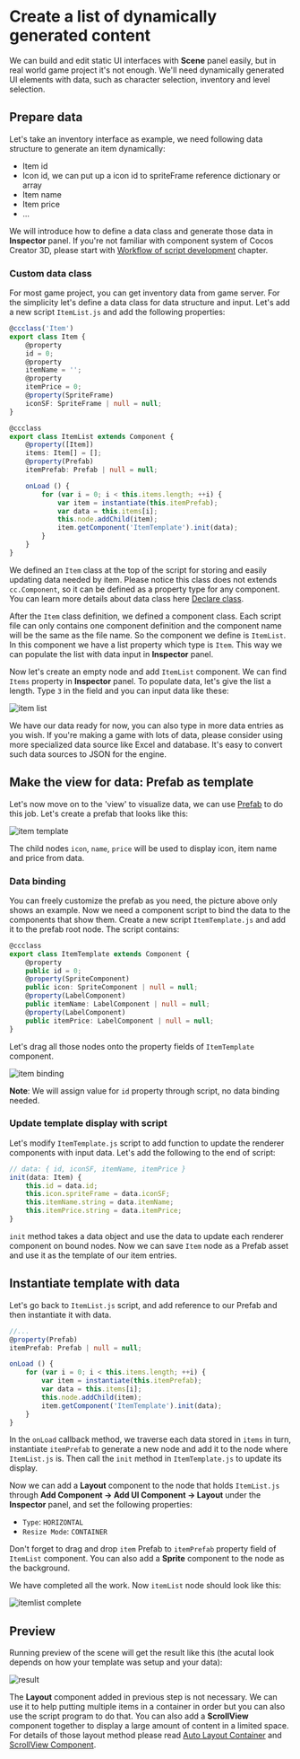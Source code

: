 # Create a list of dynamically generated content

We can build and edit static UI interfaces with **Scene** panel easily, but in real world game project it's not enough. We'll need dynamically generated UI elements with data, such as character selection, inventory and level selection.

## Prepare data

Let's take an inventory interface as example, we need following data structure to generate an item dynamically:

- Item id
- Icon id, we can put up a icon id to spriteFrame reference dictionary or array
- Item name
- Item price
- ...

We will introduce how to define a data class and generate those data in **Inspector** panel. If you're not familiar with component system of Cocos Creator 3D, please start with [Workflow of script development](../../../scripting/index.md) chapter.


### Custom data class

For most game project, you can get inventory data from game server. For the simplicity let's define a data class for data structure and input. Let's add a new script `ItemList.js` and add the following properties:

```ts
@ccclass('Item')
export class Item {
    @property
    id = 0;
    @property
    itemName = '';
    @property
    itemPrice = 0;
    @property(SpriteFrame)
    iconSF: SpriteFrame | null = null;
}

@ccclass
export class ItemList extends Component {
    @property([Item])
    items: Item[] = [];
    @property(Prefab)
    itemPrefab: Prefab | null = null;

    onLoad () {
        for (var i = 0; i < this.items.length; ++i) {
            var item = instantiate(this.itemPrefab);
            var data = this.items[i];
            this.node.addChild(item);
            item.getComponent('ItemTemplate').init(data);
        }
    }
}
```

We defined an `Item` class at the top of the script for storing and easily updating data needed by item. Please notice this class does not extends `cc.Component`, so it can be defined as a property type for any component. You can learn more details about data class here [Declare class](../../../scripting/ccclass.md).

After the `Item` class definition, we defined a component class. Each script file can only contains one component definition and the component name will be the same as the file name. So the component we define is `ItemList`. In this component we have a list property which type is `Item`. This way we can populate the list with data input in **Inspector** panel.

Now let's create an empty node and add `ItemList` component. We can find `Items` property in **Inspector** panel. To populate data, let's give the list a length. Type `3` in the field and you can input data like these:

![item list](list-with-data/itemlist.png)

We have our data ready for now, you can also type in more data entries as you wish. If you're making a game with lots of data, please consider using more specialized data source like Excel and database. It's easy to convert such data sources to JSON for the engine.

## Make the view for data: Prefab as template

Let's now move on to the 'view' to visualize data, we can use [Prefab](../../../asset/prefab.md) to do this job. Let's create a prefab that looks like this:

![item template](list-with-data/item-template.png)

The child nodes `icon`, `name`, `price` will be used to display icon, item name and price from data.

### Data binding

You can freely customize the prefab as you need, the picture above only shows an example. Now we need a component script to bind the data to the components that show them. Create a new script `ItemTemplate.js` and add it to the prefab root node. The script contains:

```ts
@ccclass
export class ItemTemplate extends Component {
    @property
    public id = 0;
    @property(SpriteComponent)
    public icon: SpriteComponent | null = null;
    @property(LabelComponent)
    public itemName: LabelComponent | null = null;
    @property(LabelComponent)
    public itemPrice: LabelComponent | null = null;
}
```

Let's drag all those nodes onto the property fields of `ItemTemplate` component.

![item binding](list-with-data/item-binding.png)

**Note**: We will assign value for `id` property through script, no data binding needed.

### Update template display with script

Let's modify `ItemTemplate.js` script to add function to update the renderer components with input data. Let's add the following to the end of script:

```ts
// data: { id, iconSF, itemName, itemPrice }
init(data: Item) {
    this.id = data.id;
    this.icon.spriteFrame = data.iconSF;
    this.itemName.string = data.itemName;
    this.itemPrice.string = data.itemPrice;
}
```

`init` method takes a data object and use the data to update each renderer component on bound nodes. Now we can save `Item` node as a Prefab asset and use it as the template of our item entries.

## Instantiate template with data

Let's go back to `ItemList.js` script, and add reference to our Prefab and then instantiate it with data.

```ts
//...
@property(Prefab)
itemPrefab: Prefab | null = null;

onLoad () {
    for (var i = 0; i < this.items.length; ++i) {
        var item = instantiate(this.itemPrefab);
        var data = this.items[i];
        this.node.addChild(item);
        item.getComponent('ItemTemplate').init(data);
    }
}
```

In the `onLoad` callback method, we traverse each data stored in `items` in turn, instantiate `itemPrefab` to generate a new node and add it to the node where `ItemList.js` is. Then call the `init` method in `ItemTemplate.js` to update its display.

Now we can add a **Layout** component to the node that holds `ItemList.js` through **Add Component -> Add UI Component -> Layout** under the **Inspector** panel, and set the following properties:

- `Type`: `HORIZONTAL`
- `Resize Mode`: `CONTAINER`

Don't forget to drag and drop `item` Prefab to `itemPrefab` property field of `ItemList` component. You can also add a **Sprite** component to the node as the background.

We have completed all the work. Now `itemList` node should look like this:

![itemlist complete](list-with-data/itemlist-complete.png)

## Preview

Running preview of the scene will get the result like this (the acutal look depends on how your template was setup and your data):

![result](list-with-data/result.png)

The **Layout** component added in previous step is not necessary. We can use it to help putting multiple items in a container in order but you can also use the script program to do that. You can also add a **ScrollView** component together to display a large amount of content in a limited space. For details of those layout method please read [Auto Layout Container](auto-layout.md) and [ScrollView Component](../editor/scrollview.md).
